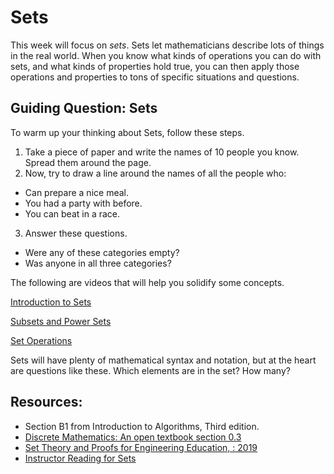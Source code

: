 # Sets

This week will focus on _sets_. Sets let mathematicians describe lots of things in the real world. When you know what kinds of operations you can do with sets, and what kinds of properties hold true, you can then apply those operations and properties to tons of specific situations and questions.

## Guiding Question: Sets

To warm up your thinking about Sets, follow these steps.

1. Take a piece of paper and write the names of 10 people you know. Spread them around the page.
2. Now, try to draw a line around the names of all the people who:
  - Can prepare a nice meal.
  - You had a party with before.
  - You can beat in a race.
3. Answer these questions.
  - Were any of these categories empty?
  - Was anyone in all three categories?


The following are videos that will help you solidify some concepts.

[Introduction to Sets](https://www.youtube.com/watch?v=tyDKR4FG3Yw)

[Subsets and Power Sets](https://www.youtube.com/watch?v=H5D6EAezsXQ)

[Set Operations](https://www.youtube.com/watch?v=4TlCToZZ5gA)


Sets will have plenty of mathematical syntax and notation, but at the heart are
questions like these. Which elements are in the set? How many?

## Resources:
- Section B1 from Introduction to Algorithms, Third edition.
- [Discrete Mathematics: An open textbook section 0.3](http://discrete.openmathbooks.org/dmoi3/sec_intro-sets.html)
- [Set Theory and Proofs for Engineering Education, : 2019](https://core.ac.uk/outputs/287648611)
- [Instructor Reading for Sets](https://www.wolframcloud.com/obj/scamach2/Published/Introduction%20to%20Sets.nb)
